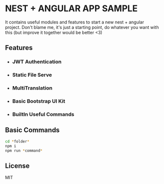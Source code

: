 # NEST + ANGULAR APP SAMPLE
It contains useful modules and features to start a new nest + angular project.
Don't blame me, it's just a starting point, do whatever you want with this (but improve it together would be better <3)

## Features
- ### JWT Authentication
- ### Static File Serve
- ### MultiTranslation
- ### Basic Bootstrap UI Kit
- ### BuiltIn Useful Commands

## Basic Commands
```sh
cd *folder*
npm i
npm run *command*
```

## License
MIT
